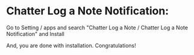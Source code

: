 Chatter Log a Note Notification:
=========================================================

Go to Setting / apps and search "Chatter Log a Note / Chatter Log a Note Notification" and Install

And, you are done with installation. Congratulations!
